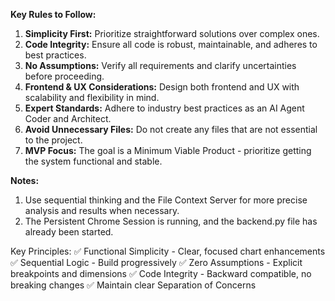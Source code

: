 **Key Rules to Follow:**  
1. **Simplicity First:** Prioritize straightforward solutions over complex ones.  
2. **Code Integrity:** Ensure all code is robust, maintainable, and adheres to best practices.  
3. **No Assumptions:** Verify all requirements and clarify uncertainties before proceeding.  
4. **Frontend & UX Considerations:** Design both frontend and UX with scalability and flexibility in mind.  
5. **Expert Standards:** Adhere to industry best practices as an AI Agent Coder and Architect.
6. **Avoid Unnecessary Files:** Do not create any files that are not essential to the project.
7. **MVP Focus:** The goal is a Minimum Viable Product - prioritize getting the system functional and stable.

**Notes:**
1. Use sequential thinking and the File Context Server for more precise analysis and results when necessary.
2. The Persistent Chrome Session is running, and the backend.py file has already been started.

Key Principles:
✅ Functional Simplicity - Clear, focused chart enhancements
✅ Sequential Logic - Build progressively
✅ Zero Assumptions - Explicit breakpoints and dimensions
✅ Code Integrity - Backward compatible, no breaking changes
✅ Maintain clear Separation of Concerns
